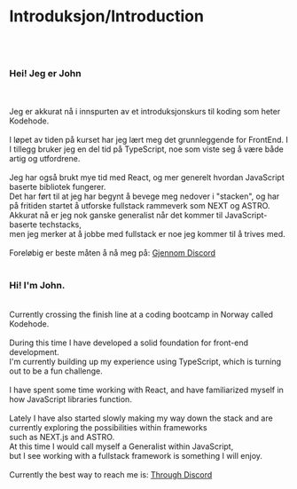 <h1>Introduksjon/Introduction</h1>
<br>
<br>
<h3>Hei! Jeg er John</h3> <br>
<br>
  Jeg er akkurat nå i innspurten av et introduksjonskurs til koding som heter Kodehode. <br>
<br>
  I løpet av tiden på kurset har jeg lært meg det grunnleggende for FrontEnd. I I tillegg bruker jeg en del tid på TypeScript, noe som viste seg å være både artig og utfordrene. <br>
<br>
  Jeg har også brukt mye tid med React, og mer generelt hvordan JavaScript baserte bibliotek fungerer. <br>
Det har ført til at jeg har begynt å bevege meg nedover i "stacken", og har på fritiden startet å utforske fullstack rammeverk som NEXT og ASTRO. <br>
  Akkurat nå er jeg nok ganske generalist når det kommer til JavaScript-baserte techstacks, <br>
men jeg merker at å jobbe med fullstack er noe jeg kommer til å trives med. <br>
<br>
Foreløbig er beste måten å nå meg på: <a href="https://discordapp.com/users/johnb08"> Gjennom Discord <a/>
<br>
<br>
<h3>Hi! I'm John.</h3>  <br>
  Currently crossing the finish line at a coding bootcamp in Norway called Kodehode.<br>
<br>
  During this time I have developed a solid foundation for front-end development. <br>
I'm currently building up my experience using TypeScript, which is turning out to be a fun challenge. <br>
<br>
  I have spent some time working with React, and have familiarized myself in how JavaScript libraries function. <br>
<br>
  Lately I have also started slowly making my way down the stack and are currently exploring the possibilities within frameworks <br>
such as NEXT.js and ASTRO. <br>
  At this time I would call myself a Generalist within JavaScript,<br>
but I see working with a fullstack framework is something I will enjoy. <br>
<br>
Currently the best way to reach me is: <a href="https://discordapp.com/users/johnb08"> Through Discord <a/>

<!---
JohnB08/JohnB08 is a ✨ special ✨ repository because its `README.md` (this file) appears on your GitHub profile.
You can click the Preview link to take a look at your changes.
--->
